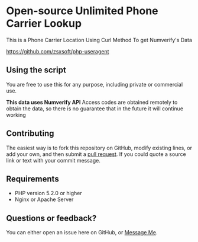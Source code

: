 # Open-source Unlimited Phone Carrier Lookup

This is a Phone Carrier Location Using Curl Method To get Numverify's Data

https://github.com/zsxsoft/php-useragent


## Using the script

You are free to use this for any purpose, including private or commercial use.

**This data uses Numverify API** Access codes are obtained remotely to obtain the data, so there is no guarantee that in the future it will continue working


## Contributing

The easiest way is to fork this repository on GitHub, modify existing lines, or add your own, and then submit a [pull request](https://help.github.com/en/articles/about-pull-requests). If you could quote a source link or text with your commit message.


## Requirements
 * PHP version 5.2.0 or higher
 * Nginx or Apache Server


## Questions or feedback?

You can either open an issue here on GitHub, or [Message Me](https://m.me/vickom.morozov).